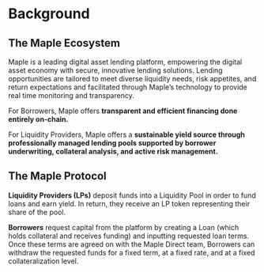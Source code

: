 # Background

## The Maple Ecosystem

Maple is a leading digital asset lending platform, empowering the digital asset economy with secure, innovative lending solutions. Lending opportunities are tailored to meet diverse liquidity needs, risk appetites, and return expectations and facilitated through Maple’s technology to provide real time monitoring and transparency.

For Borrowers, Maple offers **transparent and efficient financing done entirely on-chain.**

For Liquidity Providers, Maple offers a **sustainable yield source through professionally managed lending pools supported by borrower underwriting, collateral analysis, and active risk management.**

## The Maple Protocol

**Liquidity Providers (LPs)** deposit funds into a Liquidity Pool in order to fund loans and earn yield. In return, they receive an LP token representing their share of the pool.

**Borrowers** request capital from the platform by creating a Loan (which holds collateral and receives funding) and inputting requested loan terms. Once these terms are agreed on with the Maple Direct team, Borrowers can withdraw the requested funds for a fixed term, at a fixed rate, and at a fixed collateralization level.
